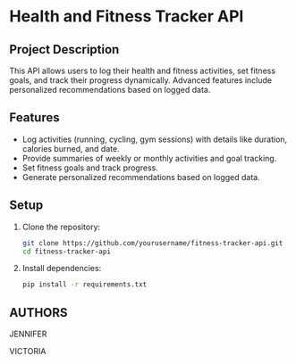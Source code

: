 # Health and Fitness Tracker API

## Project Description

This API allows users to log their health and fitness activities, set fitness goals, and track their progress dynamically. Advanced features include personalized recommendations based on logged data.

## Features

- Log activities (running, cycling, gym sessions) with details like duration, calories burned, and date.
- Provide summaries of weekly or monthly activities and goal tracking.
- Set fitness goals and track progress.
- Generate personalized recommendations based on logged data.

## Setup

1. Clone the repository:
    ```bash
    git clone https://github.com/yourusername/fitness-tracker-api.git
    cd fitness-tracker-api
    ```
2. Install dependencies:
    ```bash
    pip install -r requirements.txt
    ```
 ## AUTHORS 
JENNIFER 

VICTORIA 

